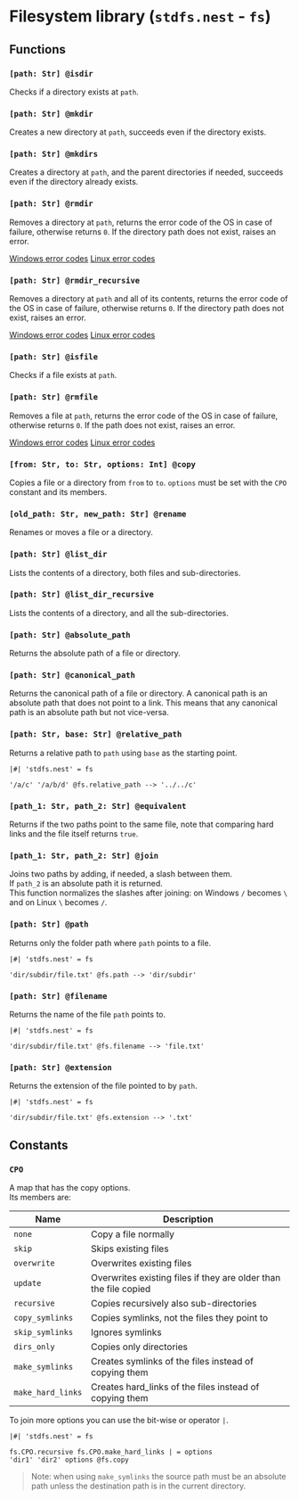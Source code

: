 # Filesystem library (`stdfs.nest` - `fs`)

## Functions

### `[path: Str] @isdir`

Checks if a directory exists at `path`.

### `[path: Str] @mkdir`

Creates a new directory at `path`, succeeds even if the directory exists.

### `[path: Str] @mkdirs`

Creates a directory at `path`, and the parent directories if needed, succeeds
even if the directory already exists.

### `[path: Str] @rmdir`

Removes a directory at `path`, returns the error code of the OS in case of
failure, otherwise returns `0`. If the directory path does not exist, raises an
error.

[Windows error codes](https://docs.microsoft.com/en-us/windows/win32/debug/system-error-codes--0-499-)
[Linux error codes](https://chromium.googlesource.com/chromiumos/docs/+/master/constants/errnos.md)

### `[path: Str] @rmdir_recursive`

Removes a directory at `path` and all of its contents, returns the error code of
the OS in case of failure, otherwise returns `0`. If the directory path does not
exist, raises an error.

[Windows error codes](https://docs.microsoft.com/en-us/windows/win32/debug/system-error-codes--0-499-)
[Linux error codes](https://chromium.googlesource.com/chromiumos/docs/+/master/constants/errnos.md)

### `[path: Str] @isfile`

Checks if a file exists at `path`.

### `[path: Str] @rmfile`

Removes a file at `path`, returns the error code of the OS in case of failure,
otherwise returns `0`. If the path does not exist, raises an error.

[Windows error codes](https://docs.microsoft.com/en-us/windows/win32/debug/system-error-codes--0-499-)
[Linux error codes](https://chromium.googlesource.com/chromiumos/docs/+/master/constants/errnos.md)

### `[from: Str, to: Str, options: Int] @copy`

Copies a file or a directory from `from` to `to`. `options` must be set with
the `CPO` constant and its members.

### `[old_path: Str, new_path: Str] @rename`

Renames or moves a file or a directory.

### `[path: Str] @list_dir`

Lists the contents of a directory, both files and sub-directories.

### `[path: Str] @list_dir_recursive`

Lists the contents of a directory, and all the sub-directories.

### `[path: Str] @absolute_path`

Returns the absolute path of a file or directory.

### `[path: Str] @canonical_path`

Returns the canonical path of a file or directory. A canonical path is an
absolute path that does not point to a link. This means that any canonical path
is an absolute path but not vice-versa.

### `[path: Str, base: Str] @relative_path`

Returns a relative path to `path` using `base` as the starting point.

```text
|#| 'stdfs.nest' = fs

'/a/c' '/a/b/d' @fs.relative_path --> '../../c'
```

### `[path_1: Str, path_2: Str] @equivalent`

Returns if the two paths point to the same file, note that comparing hard links
and the file itself returns `true`.

### `[path_1: Str, path_2: Str] @join`

Joins two paths by adding, if needed, a slash between them.  
If `path_2` is an absolute path it is returned.  
This function normalizes the slashes after joining: on Windows `/` becomes `\`
and on Linux `\` becomes `/`.

### `[path: Str] @path`

Returns only the folder path where `path` points to a file.

```text
|#| 'stdfs.nest' = fs

'dir/subdir/file.txt' @fs.path --> 'dir/subdir'
```

### `[path: Str] @filename`

Returns the name of the file `path` points to.

```text
|#| 'stdfs.nest' = fs

'dir/subdir/file.txt' @fs.filename --> 'file.txt'
```

### `[path: Str] @extension`

Returns the extension of the file pointed to by `path`.

```text
|#| 'stdfs.nest' = fs

'dir/subdir/file.txt' @fs.extension --> '.txt'
```

## Constants

### `CPO`

A map that has the copy options.  
Its members are:

| Name              | Description                                                      |
| ----------------- | ---------------------------------------------------------------- |
| `none`            | Copy a file normally                                             |
| `skip`            | Skips existing files                                             |
| `overwrite`       | Overwrites existing files                                        |
| `update`          | Overwrites existing files if they are older than the file copied |
| `recursive`       | Copies recursively also sub-directories                          |
| `copy_symlinks`   | Copies symlinks, not the files they point to                     |
| `skip_symlinks`   | Ignores symlinks                                                 |
| `dirs_only`       | Copies only directories                                          |
| `make_symlinks`   | Creates symlinks of the files instead of copying them            |
| `make_hard_links` | Creates hard_links of the files instead of copying them          |

To join more options you can use the bit-wise or operator `|`.

```text
|#| 'stdfs.nest' = fs

fs.CPO.recursive fs.CPO.make_hard_links | = options
'dir1' 'dir2' options @fs.copy
```

> Note: when using `make_symlinks` the source path must be an absolute path
> unless the destination path is in the current directory.
